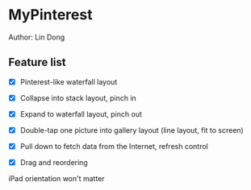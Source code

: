 # MyPinterest

Author: Lin Dong

## Feature list

- [x] Pinterest-like waterfall layout

- [x] Collapse into stack layout, pinch in

- [x] Expand to waterfall layout, pinch out

- [x] Double-tap one picture into gallery layout (line layout, fit to screen)

- [x] Pull down to fetch data from the Internet, refresh control
- [x] Drag and reordering


iPad orientation won't matter